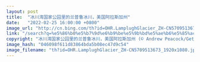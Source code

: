 ```yaml
---
layout: post
title:  "冰川湾国家公园里的兰普鲁冰川，美国阿拉斯加州"
date:   "2022-02-25 16:00:00 +0800"
image_url: "http://cn.bing.com/th?id=OHR.LamplughGlacier_ZH-CN5709513673_1920x1080.jpg&rf=LaDigue_1920x1080.jpg&pid=hp"
link: "/search?q=%e5%86%b0%e5%b7%9d%e6%b9%be%e5%9b%bd%e5%ae%b6%e5%85%ac%e5%9b%ad&form=hpcapt&mkt=zh-cn"
copyright: "冰川湾国家公园里的兰普鲁冰川，美国阿拉斯加州 (© Andrew Peacock/Getty Images)"
image_hash: "046098f611d83864bda5b08ec47d9c54"
image_filename: "th?id=OHR.LamplughGlacier_ZH-CN5709513673_1920x1080.jpg&rf=LaDigue_1920x1080.jpg&pid=hp"
---
```

